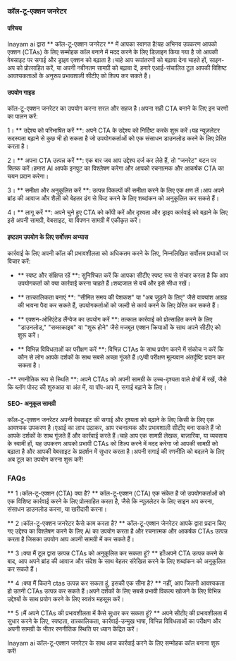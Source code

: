 ### कॉल-टू-एक्शन जनरेटर

#### परिचय
Inayam ai द्वारा ** कॉल-टू-एक्शन जनरेटर ** में आपका स्वागत है!यह अभिनव उपकरण आपको एक्शन (CTAs) के लिए सम्मोहक कॉल बनाने में मदद करने के लिए डिज़ाइन किया गया है जो आपकी वेबसाइट पर सगाई और ड्राइव एक्शन को बढ़ाता है।चाहे आप रूपांतरणों को बढ़ावा देना चाहते हों, साइन-अप को प्रोत्साहित करें, या अपनी नवीनतम सामग्री को बढ़ावा दें, हमारे एआई-संचालित टूल आपकी विशिष्ट आवश्यकताओं के अनुरूप प्रभावशाली सीटीए को शिल्प कर सकते हैं।

#### उपयोग गाइड
कॉल-टू-एक्शन जनरेटर का उपयोग करना सरल और सहज है।अपना सही CTA बनाने के लिए इन चरणों का पालन करें:

1। ** उद्देश्य को परिभाषित करें **: अपने CTA के उद्देश्य को निर्दिष्ट करके शुरू करें।यह न्यूज़लेटर सदस्यता बढ़ाने से कुछ भी हो सकता है जो उपयोगकर्ताओं को एक संसाधन डाउनलोड करने के लिए प्रेरित करता है।

2। ** अपना CTA उत्पन्न करें **: एक बार जब आप उद्देश्य दर्ज कर लेते हैं, तो "जनरेट" बटन पर क्लिक करें।हमारा AI आपके इनपुट का विश्लेषण करेगा और आपको रचनात्मक और आकर्षक CTA का चयन प्रदान करेगा।

3। ** समीक्षा और अनुकूलित करें **: उत्पन्न विकल्पों की समीक्षा करने के लिए एक क्षण लें।आप अपने ब्रांड की आवाज और शैली को बेहतर ढंग से फिट करने के लिए शब्दांकन को अनुकूलित कर सकते हैं।

4। ** लागू करें **: अपने चुने हुए CTA को कॉपी करें और दृश्यता और ड्राइव कार्रवाई को बढ़ाने के लिए इसे अपनी सामग्री, वेबसाइट, या विपणन सामग्री में एकीकृत करें।

#### इष्टतम उपयोग के लिए सर्वोत्तम अभ्यास
कार्रवाई के लिए अपनी कॉल की प्रभावशीलता को अधिकतम करने के लिए, निम्नलिखित सर्वोत्तम प्रथाओं पर विचार करें:

- ** स्पष्ट और संक्षिप्त रहें **: सुनिश्चित करें कि आपका सीटीए स्पष्ट रूप से संचार करता है कि आप उपयोगकर्ता को क्या कार्रवाई करना चाहते हैं।शब्दजाल से बचें और इसे सीधा रखें।

- ** तात्कालिकता बनाएं **: "सीमित समय की पेशकश" या "अब जुड़ने के लिए" जैसे वाक्यांश आग्रह की भावना पैदा कर सकते हैं, उपयोगकर्ताओं को जल्दी से कार्य करने के लिए प्रेरित कर सकते हैं।

- ** एक्शन-ओरिएंटेड लैंग्वेज का उपयोग करें **: तत्काल कार्रवाई को प्रोत्साहित करने के लिए "डाउनलोड," "सब्सक्राइब" या "शुरू होने" जैसे मजबूत एक्शन क्रियाओं के साथ अपने सीटीए को शुरू करें।

- ** विभिन्न विविधताओं का परीक्षण करें **: विभिन्न CTAs के साथ प्रयोग करने में संकोच न करें कि कौन से लोग आपके दर्शकों के साथ सबसे अच्छा गूंजते हैं।ए/बी परीक्षण मूल्यवान अंतर्दृष्टि प्रदान कर सकता है।

-** रणनीतिक रूप से स्थिति **: अपने CTAs को अपनी सामग्री के उच्च-दृश्यता वाले क्षेत्रों में रखें, जैसे कि ब्लॉग पोस्ट की शुरुआत या अंत में, या पॉप-अप में, सगाई बढ़ाने के लिए।

#### SEO- अनुकूल सामग्री
कॉल-टू-एक्शन जनरेटर अपनी वेबसाइट की सगाई और दृश्यता को बढ़ाने के लिए किसी के लिए एक आवश्यक उपकरण है।एआई का लाभ उठाकर, आप रचनात्मक और प्रभावशाली सीटीए बना सकते हैं जो आपके दर्शकों के साथ गूंजते हैं और कार्रवाई करते हैं।चाहे आप एक सामग्री लेखक, बाज़ारिया, या व्यवसाय के स्वामी हों, यह उपकरण आपको प्रभावी CTAs को शिल्प करने में मदद करेगा जो आपकी सामग्री को बढ़ाता है और आपकी वेबसाइट के प्रदर्शन में सुधार करता है।अपनी सगाई की रणनीति को बदलने के लिए अब टूल का उपयोग करना शुरू करें!

### FAQs

** 1।कॉल-टू-एक्शन (CTA) क्या है? **
कॉल-टू-एक्शन (CTA) एक संकेत है जो उपयोगकर्ताओं को एक विशिष्ट कार्रवाई करने के लिए प्रोत्साहित करता है, जैसे कि न्यूज़लेटर के लिए साइन अप करना, संसाधन डाउनलोड करना, या खरीदारी करना।

** 2।कॉल-टू-एक्शन जनरेटर कैसे काम करता है? **
कॉल-टू-एक्शन जेनरेटर आपके द्वारा प्रदान किए गए उद्देश्य का विश्लेषण करने के लिए AI का उपयोग करता है और रचनात्मक और आकर्षक CTAs उत्पन्न करता है जिसका उपयोग आप अपनी सामग्री में कर सकते हैं।

** 3।क्या मैं टूल द्वारा उत्पन्न CTAs को अनुकूलित कर सकता हूं? **
हाँ!अपने CTA उत्पन्न करने के बाद, आप अपने ब्रांड की आवाज और संदेश के साथ बेहतर संरेखित करने के लिए शब्दांकन को अनुकूलित कर सकते हैं।

** 4।क्या मैं कितने ctas उत्पन्न कर सकता हूं, इसकी एक सीमा है? **
नहीं, आप जितनी आवश्यकता हो उतनी CTAs उत्पन्न कर सकते हैं।अपने दर्शकों के लिए सबसे प्रभावी विकल्प खोजने के लिए विभिन्न उद्देश्यों के साथ प्रयोग करने के लिए स्वतंत्र महसूस करें।

** 5।मैं अपने CTAs की प्रभावशीलता में कैसे सुधार कर सकता हूं? **
अपने सीटीए की प्रभावशीलता में सुधार करने के लिए, स्पष्टता, तात्कालिकता, कार्रवाई-उन्मुख भाषा, विभिन्न विविधताओं का परीक्षण और अपनी सामग्री के भीतर रणनीतिक स्थिति पर ध्यान केंद्रित करें।

Inayam ai कॉल-टू-एक्शन जनरेटर के साथ आज कार्रवाई करने के लिए सम्मोहक कॉल बनाना शुरू करें!